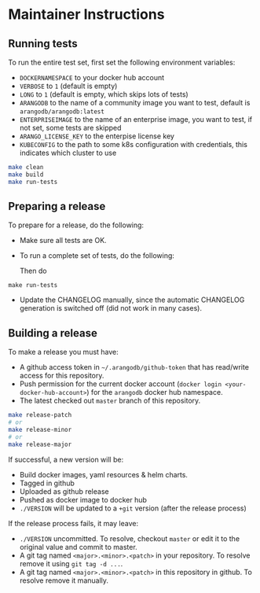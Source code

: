 # Maintainer Instructions

## Running tests

To run the entire test set, first set the following environment variables:

  - `DOCKERNAMESPACE` to your docker hub account
  - `VERBOSE` to `1` (default is empty)
  - `LONG` to `1` (default is empty, which skips lots of tests)
  - `ARANGODB` to the name of a community image you want to test,
    default is `arangodb/arangodb:latest`
  - `ENTERPRISEIMAGE` to the name of an enterprise image, you want to
    test, if not set, some tests are skipped
  - `ARANGO_LICENSE_KEY` to the enterpise license key
  - `KUBECONFIG` to the path to some k8s configuration with
    credentials, this indicates which cluster to use

```bash
make clean
make build
make run-tests
```

## Preparing a release

To prepare for a release, do the following:

- Make sure all tests are OK.
- To run a complete set of tests, do the following:

  Then do

~~~
make run-tests
~~~

- Update the CHANGELOG manually, since the automatic CHANGELOG
  generation is switched off (did not work in many cases).

## Building a release

To make a release you must have:

- A github access token in `~/.arangodb/github-token` that has read/write access
  for this repository.
- Push permission for the current docker account (`docker login <your-docker-hub-account>`)
  for the `arangodb` docker hub namespace.
- The latest checked out `master` branch of this repository.

```bash
make release-patch
# or
make release-minor
# or
make release-major
```

If successful, a new version will be:

- Build docker images, yaml resources & helm charts.
- Tagged in github
- Uploaded as github release
- Pushed as docker image to docker hub
- `./VERSION` will be updated to a `+git` version (after the release process)

If the release process fails, it may leave:

- `./VERSION` uncommitted. To resolve, checkout `master` or edit it to
  the original value and commit to master.
- A git tag named `<major>.<minor>.<patch>` in your repository.
  To resolve remove it using `git tag -d ...`.
- A git tag named `<major>.<minor>.<patch>` in this repository in github.
  To resolve remove it manually.
